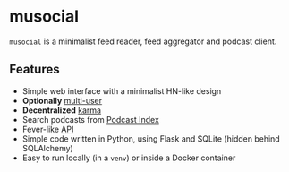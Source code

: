 # musocial

`musocial` is a minimalist feed reader, feed aggregator and podcast client.

## Features

* Simple web interface with a minimalist HN-like design
* **Optionally** [multi-user](/users)
* **Decentralized** [karma](/karma)
* Search podcasts from [Podcast Index](https://podcastindex.org)
* Fever-like [API](/api)
* Simple code written in Python, using Flask and SQLite (hidden behind SQLAlchemy)
* Easy to run locally (in a `venv`) or inside a Docker container
